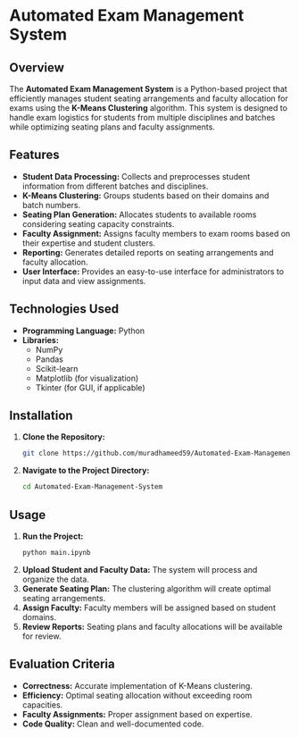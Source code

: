 # Automated Exam Management System

## Overview
The **Automated Exam Management System** is a Python-based project that efficiently manages student seating arrangements and faculty allocation for exams using the **K-Means Clustering** algorithm. This system is designed to handle exam logistics for students from multiple disciplines and batches while optimizing seating plans and faculty assignments.

## Features
- **Student Data Processing:** Collects and preprocesses student information from different batches and disciplines.
- **K-Means Clustering:** Groups students based on their domains and batch numbers.
- **Seating Plan Generation:** Allocates students to available rooms considering seating capacity constraints.
- **Faculty Assignment:** Assigns faculty members to exam rooms based on their expertise and student clusters.
- **Reporting:** Generates detailed reports on seating arrangements and faculty allocation.
- **User Interface:** Provides an easy-to-use interface for administrators to input data and view assignments.

## Technologies Used
- **Programming Language:** Python
- **Libraries:**
  - NumPy
  - Pandas
  - Scikit-learn
  - Matplotlib (for visualization)
  - Tkinter (for GUI, if applicable)

## Installation
1. **Clone the Repository:**
   ```sh
   git clone https://github.com/muradhameed59/Automated-Exam-Management-System.git
   ```
2. **Navigate to the Project Directory:**
   ```sh
   cd Automated-Exam-Management-System
   ```

## Usage
1. **Run the Project:**
   ```sh
   python main.ipynb
   ```
2. **Upload Student and Faculty Data:** The system will process and organize the data.
3. **Generate Seating Plan:** The clustering algorithm will create optimal seating arrangements.
4. **Assign Faculty:** Faculty members will be assigned based on student domains.
5. **Review Reports:** Seating plans and faculty allocations will be available for review.

## Evaluation Criteria
- **Correctness:** Accurate implementation of K-Means clustering.
- **Efficiency:** Optimal seating allocation without exceeding room capacities.
- **Faculty Assignments:** Proper assignment based on expertise.
- **Code Quality:** Clean and well-documented code.
